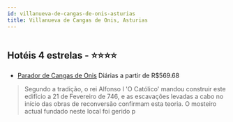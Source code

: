 ```yaml
---
id: villanueva-de-cangas-de-onis-asturias
title: Villanueva de Cangas de Onis, Asturias
---
```


<center><img src="http://photos.hotelbeds.com/giata/00/003086/003086a_hb_a_008.jpg" alt="" /></center>


## Hotéis 4 estrelas - ⭐️⭐️⭐️⭐️

-    [Parador de Cangas de Onis](https://www.hurb.com/hoteis/villanueva-de-cangas-de-onis/parador-de-cangas-de-onis-JNP-JP054960?cmp=18055) Diárias a partir de R$569.68
   > Segundo a tradição, o rei Alfonso I &apos;O Católico&apos; mandou construir este edifício a 21 de Fevereiro de 746, e as escavações levadas a cabo no início das obras de reconversão confirmam esta teoria. O mosteiro actual fundado neste local foi gerido p
